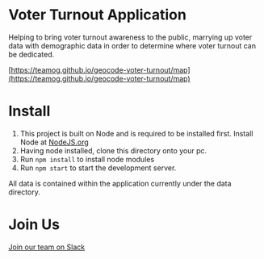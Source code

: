 # Voter Turnout Application
Helping to bring voter turnout awareness to the public, marrying up voter data with demographic data in order to determine where voter turnout can be dedicated.

[https://teamog.github.io/geocode-voter-turnout/map](https://teamog.github.io/geocode-voter-turnout/map)

# Install
1. This project is built on Node and is required to be installed first. Install Node at [NodeJS.org](https://nodejs.org/en/)
2. Having node installed, clone this directory onto your pc.
3. Run `npm install` to install node modules
4. Run `npm start` to start the development server.

All data is contained within the application currently under the data directory.

# Join Us
[Join our team on Slack](https://bit.ly/2DQsK6p)